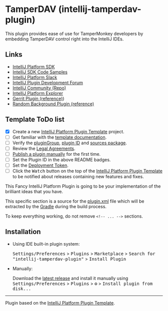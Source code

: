 # TamperDAV (intellij-tamperdav-plugin)

This plugin provides ease of use for TamperMonkey developers by embedding TamperDAV control right into the IntelliJ 
IDEs. 

[//]: # (![Build]&#40;https://github.com/utahcon/intellij-tamperdav-plugin/workflows/Build/badge.svg&#41;)
[//]: # ([![Version]&#40;https://img.shields.io/jetbrains/plugin/v/PLUGIN_ID.svg&#41;]&#40;https://plugins.jetbrains.com/plugin/PLUGIN_ID&#41;)
[//]: # ([![Downloads]&#40;https://img.shields.io/jetbrains/plugin/d/PLUGIN_ID.svg&#41;]&#40;https://plugins.jetbrains.com/plugin/PLUGIN_ID&#41;)

## Links
- [IntelliJ Platform SDK](https://plugins.jetbrains.com/docs/intellij/key-topics.html)
- [IntelliJ SDK Code Samples](https://github.com/JetBrains/intellij-sdk-code-samples)
- [IntelliJ Platform Slack](https://plugins.jetbrains.com/slack/)
- [IntelliJ Plugin Development Forum](https://intellij-support.jetbrains.com/hc/en-us/community/topics/200366979-IntelliJ-IDEA-Open-API-and-Plugin-Development)
- [IntelliJ Community (Repo)](https://github.com/JetBrains/intellij-community)
- [IntelliJ Platform Explorer](https://plugins.jetbrains.com/intellij-platform-explorer/extensions)
- [Gerrit Plugin (reference)](https://plugins.jetbrains.com/plugin/7272-gerrit/))
- [Random Background Plugin (reference)](https://plugins.jetbrains.com/plugin/9692-random-background)

## Template ToDo list
- [x] Create a new [IntelliJ Platform Plugin Template][template] project.
- [ ] Get familiar with the [template documentation][template].
- [ ] Verify the [pluginGroup](./gradle.properties), [plugin ID](./src/main/resources/META-INF/plugin.xml) and [sources package](./src/main/kotlin).
- [ ] Review the [Legal Agreements](https://plugins.jetbrains.com/docs/marketplace/legal-agreements.html).
- [ ] [Publish a plugin manually](https://plugins.jetbrains.com/docs/intellij/publishing-plugin.html?from=IJPluginTemplate) for the first time.
- [ ] Set the Plugin ID in the above README badges.
- [ ] Set the [Deployment Token](https://plugins.jetbrains.com/docs/marketplace/plugin-upload.html).
- [ ] Click the <kbd>Watch</kbd> button on the top of the [IntelliJ Platform Plugin Template][template] to be notified about releases containing new features and fixes.

<!-- Plugin description -->
This Fancy IntelliJ Platform Plugin is going to be your implementation of the brilliant ideas that you have.

This specific section is a source for the [plugin.xml](/src/main/resources/META-INF/plugin.xml) file which will be extracted by the [Gradle](/build.gradle.kts) during the build process.

To keep everything working, do not remove `<!-- ... -->` sections. 
<!-- Plugin description end -->

## Installation

- Using IDE built-in plugin system:
  
  <kbd>Settings/Preferences</kbd> > <kbd>Plugins</kbd> > <kbd>Marketplace</kbd> > <kbd>Search for "intellij-tamperdav-plugin"</kbd> >
  <kbd>Install Plugin</kbd>
  
- Manually:

  Download the [latest release](https://github.com/utahcon/intellij-tamperdav-plugin/releases/latest) and install it manually using
  <kbd>Settings/Preferences</kbd> > <kbd>Plugins</kbd> > <kbd>⚙️</kbd> > <kbd>Install plugin from disk...</kbd>


---
Plugin based on the [IntelliJ Platform Plugin Template][template].

[template]: https://github.com/JetBrains/intellij-platform-plugin-template
